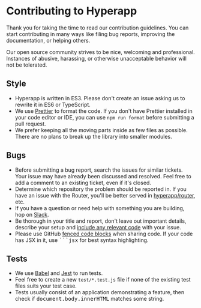 # Contributing to Hyperapp

Thank you for taking the time to read our contribution guidelines. You can start contributing in many ways like filing bug reports, improving the documentation, or helping others.

Our open source community strives to be nice, welcoming and professional. Instances of abusive, harassing, or otherwise unacceptable behavior will not be tolerated.

## Style

* Hyperapp is written in ES3. Please don't create an issue asking us to rewrite it in ES6 or TypeScript.
* We use [Prettier](https://github.com/prettier/prettier) to format the code. If you don't have Prettier installed in your code editor or IDE, you can use `npm run format` before submitting a pull request.
* We prefer keeping all the moving parts inside as few files as possible. There are no plans to break up the library into smaller modules.

## Bugs

* Before submitting a bug report, search the issues for similar tickets. Your issue may have already been discussed and resolved. Feel free to add a comment to an existing ticket, even if it's closed.
* Determine which repository the problem should be reported in. If you have an issue with the Router, you'll be better served in [hyperapp/router](https://github.com/hyperapp/router), etc.
* If you have a question or need help with something you are building, hop on [Slack](https://hyperappjs.herokuapp.com).
* Be thorough in your title and report, don't leave out important details, describe your setup and [include any relevant code](https://en.wikipedia.org/wiki/Minimal_Working_Example) with your issue.
* Please use GitHub [fenced code blocks](https://help.github.com/articles/creating-and-highlighting-code-blocks/) when sharing code. If your code has JSX in it, use <samp>```jsx</samp> for best syntax highlighting.

## Tests

* We use [Babel](https://babeljs.io) and [Jest](http://facebook.github.io/jest) to run tests.
* Feel free to create a new `test/*.test.js` file if none of the existing test files suits your test case.
* Tests usually consist of an application demonstrating a feature, then check if <samp>document.body.innerHTML</samp> matches some string.

